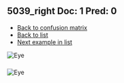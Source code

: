 ## 5039_right Doc: 1 Pred: 0
- [Back to confusion matrix](https://github.com/juliandewit/kaggle_retinopathy/blob/master/matrix.md)
- [Back to list](https://github.com/juliandewit/kaggle_retinopathy/blob/master/lists/10/list.md)
- [Next example in list](https://github.com/juliandewit/kaggle_retinopathy/blob/master/lists/10/50/5044_left.md)

![Eye](https://retinopaty.blob.core.windows.net/size1024/5039_right_1.jpeg)

### 

![Eye]()
